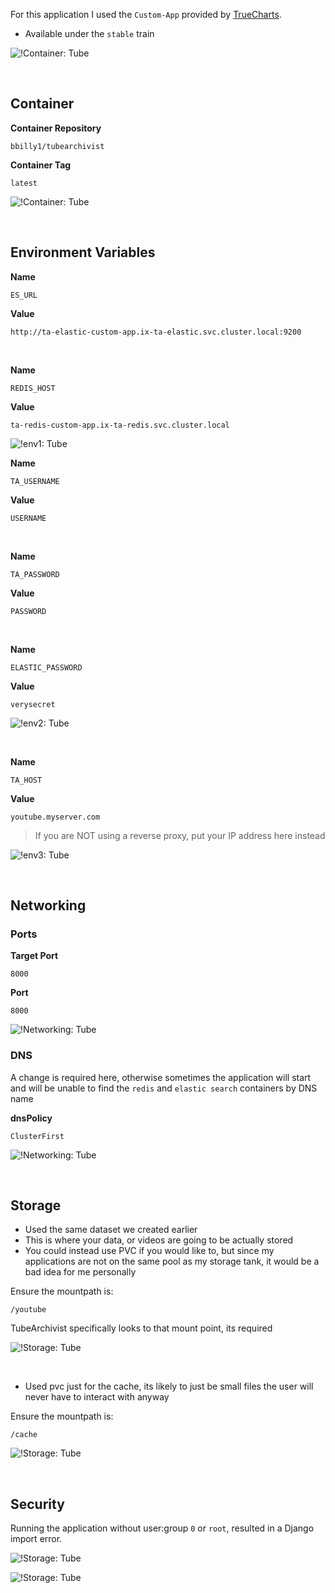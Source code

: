 For this application I used the `Custom-App` provided by [TrueCharts](https://truecharts.org/manual/Quick-Start%20Guides/01-Adding-TrueCharts/).

- Available under the `stable` train

![!Container: Tube](images/custom-app.png)

<br />

## Container 

**Container Repository**
```
bbilly1/tubearchivist
```
**Container Tag**
```
latest
```

![!Container: Tube](images/ta_container.png)

<br />

## Environment Variables

**Name**
```
ES_URL
```
**Value**
```
http://ta-elastic-custom-app.ix-ta-elastic.svc.cluster.local:9200
```
<br />

**Name**
```
REDIS_HOST
```
**Value**
```
ta-redis-custom-app.ix-ta-redis.svc.cluster.local
```

![!env1: Tube](images/ta-env1.png)

**Name**
```
TA_USERNAME
```
**Value**
```
USERNAME
```

<br />

**Name**
```
TA_PASSWORD
```
**Value**
```
PASSWORD
```

<br />

**Name**
```
ELASTIC_PASSWORD
```
**Value**
```
verysecret
```

![!env2: Tube](images/ta-env2.png)

<br />


**Name**
```
TA_HOST
```
**Value**
```
youtube.myserver.com
```

>If you are NOT using a reverse proxy, put your IP address here instead

![!env3: Tube](images/ta-env3.png)

<br />

## Networking

### Ports

**Target Port**
```
8000
```
**Port**
```
8000
```

![!Networking: Tube](images/ta-networking.png)


### DNS

A change is required here, otherwise sometimes the application will start and will be unable to find the `redis` and `elastic search` containers by DNS name

**dnsPolicy**
```
ClusterFirst
```

![!Networking: Tube](images/ta-networking_dns.png)

<br />

## Storage

- Used the same dataset we created earlier
- This is where your data, or videos are going to be actually stored
- You could instead use PVC if you would like to, but since my applications are not on the same pool as my storage tank, it would be a bad idea for me personally

Ensure the mountpath is:
```
/youtube
```

TubeArchivist specifically looks to that mount point, its required

![!Storage: Tube](images/ta-storage_data.png)

<br />

- Used pvc just for the cache, its likely to just be small files the user will never have to interact with anyway

Ensure the mountpath is:
```
/cache
```


![!Storage: Tube](images/ta-storage_config.png)


<br />

## Security

Running the application without user:group `0` or `root`, resulted in a Django import error.

![!Storage: Tube](images/ta-security1.png)

![!Storage: Tube](images/ta-security2.png)

<br />